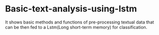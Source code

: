 # Basic-text-analysis-using-lstm
It shows basic methods and functions of pre-processing textual data that can be then fed to a Lstm(Long short-term memory) for classification.
